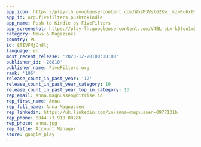 ```yaml
---
app_icon: https://play-lh.googleusercontent.com/WozM3Vsl62Kw__kznRu6x0tZoDWN7wFH7kprpw5owIcSboEDgrHpsxcgMV1Sma4ufTg
app_id: org.fivefilters.pushtokindle
app_name: Push to Kindle by FiveFilters
app_screenshot: https://play-lh.googleusercontent.com/V4BL-oLxrkDtoo1mDTP_eFiYa6K_J88OXVvGVdBq8OZo_EdKQEVSCbHZWODkFM2eqTc
category: News & Magazines
country: PL
id: 8TIVFMjCn8lj
language: en
most_recent_release: '2023-12-28T00:00:00'
publisher_id: '20810'
publisher_name: FiveFilters.org
rank: '196'
release_count_in_past_year: '12'
release_count_in_past_year_category: 10
release_count_in_past_year_top_in_category: 13
rep_email: anna.magnussen@bitrise.io
rep_first_name: Anna
rep_full_name: Anna Magnussen
rep_linkedin: https://uk.linkedin.com/in/anna-magnussen-0977131b
rep_phone: 0044 73 918 00286
rep_photo: anna.jpg
rep_title: Account Manager
store: google_play
---
```

